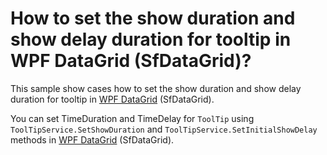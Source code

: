 # How to set the show duration and show delay duration for tooltip in WPF DataGrid (SfDataGrid)?

This sample show cases how to set the show duration and show delay duration for tooltip in [WPF DataGrid](https://www.syncfusion.com/wpf-controls/datagrid) (SfDataGrid).

You can set TimeDuration and TimeDelay for `ToolTip` using `ToolTipService.SetShowDuration` and `ToolTipService.SetInitialShowDelay` methods in [WPF DataGrid](https://www.syncfusion.com/wpf-controls/datagrid) (SfDataGrid).
